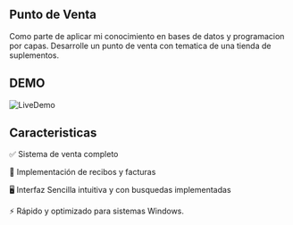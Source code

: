 
## Punto de Venta
Como parte de aplicar mi conocimiento en bases de datos y programacion por capas. Desarrolle un punto de venta con tematica de una tienda de suplementos. 

## DEMO
![LiveDemo](https://github.com/user-attachments/assets/5eda3e28-8695-4e2c-8df3-6a349098b542)


## Caracteristicas

✅ Sistema de venta completo

🧾 Implementación de recibos y facturas

🖥️ Interfaz Sencilla intuitiva y con busquedas implementadas

⚡ Rápido y optimizado para sistemas Windows.

